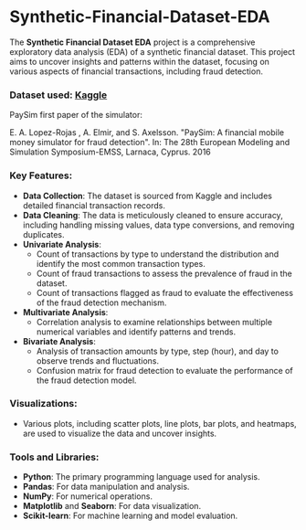 # Synthetic-Financial-Dataset-EDA
The **Synthetic Financial Dataset EDA** project is a comprehensive exploratory data analysis (EDA) of a synthetic financial dataset. This project aims to uncover insights and patterns within the dataset, focusing on various aspects of financial transactions, including fraud detection.

### Dataset used: [Kaggle](https://www.kaggle.com/datasets/ealaxi/paysim1)
PaySim first paper of the simulator:

E. A. Lopez-Rojas , A. Elmir, and S. Axelsson. "PaySim: A financial mobile money simulator for fraud detection". In: The 28th European Modeling and Simulation Symposium-EMSS, Larnaca, Cyprus. 2016

### Key Features:
- **Data Collection**: The dataset is sourced from Kaggle and includes detailed financial transaction records.
- **Data Cleaning**: The data is meticulously cleaned to ensure accuracy, including handling missing values, data type conversions, and removing duplicates.
- **Univariate Analysis**: 
  - Count of transactions by type to understand the distribution and identify the most common transaction types.
  - Count of fraud transactions to assess the prevalence of fraud in the dataset.
  - Count of transactions flagged as fraud to evaluate the effectiveness of the fraud detection mechanism.
- **Multivariate Analysis**: 
  - Correlation analysis to examine relationships between multiple numerical variables and identify patterns and trends.
- **Bivariate Analysis**: 
  - Analysis of transaction amounts by type, step (hour), and day to observe trends and fluctuations.
  - Confusion matrix for fraud detection to evaluate the performance of the fraud detection model.

### Visualizations:
- Various plots, including scatter plots, line plots, bar plots, and heatmaps, are used to visualize the data and uncover insights.

### Tools and Libraries:
- **Python**: The primary programming language used for analysis.
- **Pandas**: For data manipulation and analysis.
- **NumPy**: For numerical operations.
- **Matplotlib** and **Seaborn**: For data visualization.
- **Scikit-learn**: For machine learning and model evaluation.
